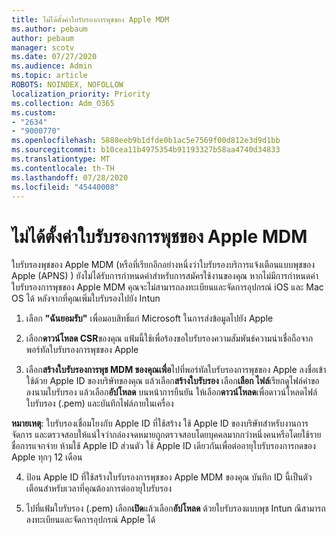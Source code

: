 ```yaml
---
title: ไม่ได้ตั้งค่าใบรับรองการพุชของ Apple MDM
ms.author: pebaum
author: pebaum
manager: scotv
ms.date: 07/27/2020
ms.audience: Admin
ms.topic: article
ROBOTS: NOINDEX, NOFOLLOW
localization_priority: Priority
ms.collection: Adm_O365
ms.custom:
- "2634"
- "9000770"
ms.openlocfilehash: 5888eeb9b1dfde0b1ac5e7569f00d812e3d9d1bb
ms.sourcegitcommit: b10cea11b4975354b91193327b58aa4740d34833
ms.translationtype: MT
ms.contentlocale: th-TH
ms.lasthandoff: 07/28/2020
ms.locfileid: "45440008"
---
```

# <a name="apple-mdm-push-certificate-has-not-been-set-up"></a>ไม่ได้ตั้งค่าใบรับรองการพุชของ Apple MDM

ใบรับรองพุชของ Apple MDM (หรือที่เรียกอีกอย่างหนึ่งว่าใบรับรองบริการแจ้งเตือนแบบพุชของ Apple (APNS) ) ยังไม่ได้รับการกําหนดค่าสําหรับการสมัครใช้งานของคุณ หากไม่มีการกําหนดค่าใบรับรองการพุชของ Apple MDM คุณจะไม่สามารถลงทะเบียนและจัดการอุปกรณ์ iOS และ Mac OS ได้ หลังจากที่คุณเพิ่มใบรับรองไปยัง Intun

1. เลือก **"ฉันยอมรับ"** เพื่อมอบสิทธิ์แก่ Microsoft ในการส่งข้อมูลไปยัง Apple

2. เลือก**ดาวน์โหลด CSR**ของคุณ แฟ้มนี้ใช้เพื่อร้องขอใบรับรองความสัมพันธ์ความน่าเชื่อถือจากพอร์ทัลใบรับรองการพุชของ Apple

3. เลือก**สร้างใบรับรองการพุช MDM ของคุณเพื่อ**ไปที่พอร์ทัลใบรับรองการพุชของ Apple ลงชื่อเข้าใช้ด้วย Apple ID ของบริษัทของคุณ แล้วเลือก**สร้างใบรับรอง** เลือก**เลือก ไฟล์**เรียกดูไฟล์คําขอลงนามใบรับรอง แล้วเลือก**อัปโหลด** บนหน้าการยืนยัน ให้เลือก**ดาวน์โหลด**เพื่อดาวน์โหลดไฟล์ใบรับรอง (.pem) และบันทึกไฟล์ภายในเครื่อง
 
**หมายเหตุ**: ใบรับรองเชื่อมโยงกับ Apple ID ที่ใช้สร้าง ใช้ Apple ID ของบริษัทสําหรับงานการจัดการ และตรวจสอบให้แน่ใจว่ากล่องจดหมายถูกตรวจสอบโดยบุคคลมากกว่าหนึ่งคนหรือโดยใช้รายชื่อการแจกจ่าย ห้ามใช้ Apple ID ส่วนตัว ใช้ Apple ID เดียวกันเพื่อต่ออายุใบรับรองการกดของ Apple ทุกๆ 12 เดือน
 
4. ป้อน Apple ID ที่ใช้สร้างใบรับรองการพุชของ Apple MDM ของคุณ บันทึก ID นี้เป็นตัวเตือนสําหรับเวลาที่คุณต้องการต่ออายุใบรับรอง

5. ไปที่แฟ้มใบรับรอง (.pem) เลือก**เปิด**แล้วเลือก**อัปโหลด** ด้วยใบรับรองแบบพุช Intun ณีสามารถลงทะเบียนและจัดการอุปกรณ์ Apple ได้